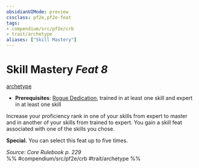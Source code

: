 ```yaml
---
obsidianUIMode: preview
cssclass: pf2e,pf2e-feat
tags:
- compendium/src/pf2e/crb
- trait/archetype
aliases: ["Skill Mastery"]
---
```

# Skill Mastery  *Feat 8*  
[archetype](/rules/traits/archetype.md)  

- **Prerequisites**: [Rogue Dedication](/compendium/feats/rogue-dedication.md), trained in at least one skill and expert in at least one skill

Increase your proficiency rank in one of your skills from expert to master and in another of your skills from trained to expert. You gain a skill feat associated with one of the skills you chose.

**Special.** You can select this feat up to five times.

*Source: Core Rulebook p. 229*  
%% #compendium/src/pf2e/crb #trait/archetype %%